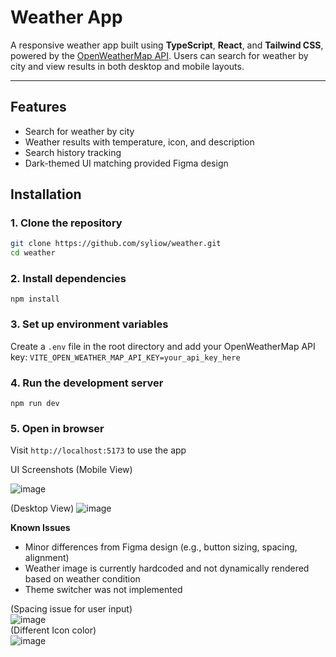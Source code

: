 # Weather App

A responsive weather app built using **TypeScript**, **React**, and **Tailwind CSS**, powered by the [OpenWeatherMap API](https://openweathermap.org/api). Users can search for weather by city and view results in both desktop and mobile layouts.

---

## Features
- Search for weather by city
- Weather results with temperature, icon, and description
- Search history tracking
- Dark-themed UI matching provided Figma design

## Installation

### 1. Clone the repository
```bash
git clone https://github.com/syliow/weather.git
cd weather
```
### 2. Install dependencies
```npm install```

### 3. Set up environment variables
Create a `.env` file in the root directory and add your OpenWeatherMap API key:
```VITE_OPEN_WEATHER_MAP_API_KEY=your_api_key_here```

### 4. Run the development server
`npm run dev`

### 5. Open in browser
Visit `http://localhost:5173` to use the app

UI Screenshots (Mobile View)

![image](https://github.com/user-attachments/assets/93e1c69a-60f0-48c1-82ac-1d916595a346)

(Desktop View)
![image](https://github.com/user-attachments/assets/4d0738db-1dbb-406c-9dfb-cbf510870768)

**Known Issues**
- Minor differences from Figma design (e.g., button sizing, spacing, alignment)
- Weather image is currently hardcoded and not dynamically rendered based on weather condition
- Theme switcher was not implemented

(Spacing issue for user input)<br>
![image](https://github.com/user-attachments/assets/76a2ae3f-002e-428d-91f3-6f457a84d17e) <br>
(Different Icon color)<br>
![image](https://github.com/user-attachments/assets/28aec580-8506-470a-bf60-e9ed54eb0ef7)

